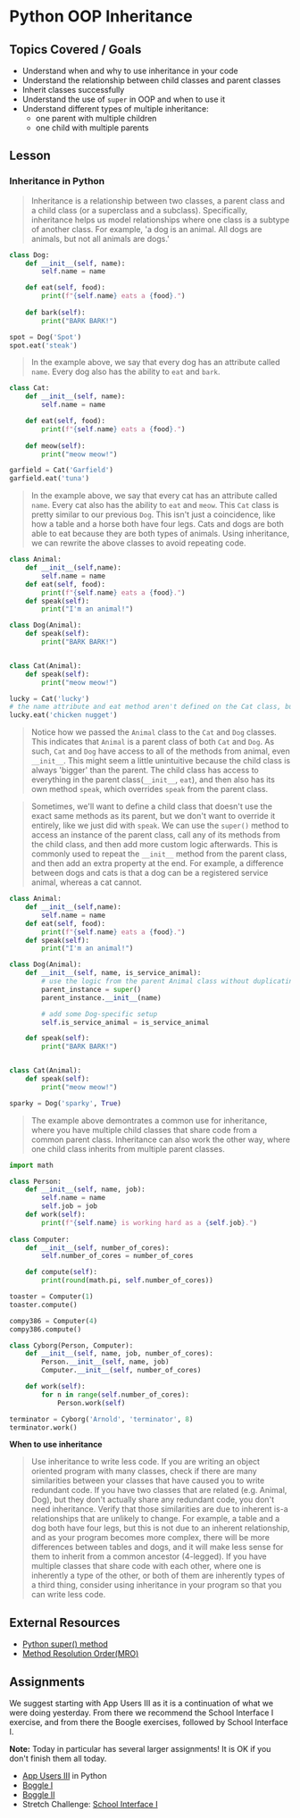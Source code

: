 # Python OOP Inheritance

## Topics Covered / Goals
- Understand when and why to use inheritance in your code
- Understand the relationship between child classes and parent classes
- Inherit classes successfully
- Understand the use of `super` in OOP and when to use it
- Understand different types of multiple inheritance:
    - one parent with multiple children
    - one child with multiple parents

## Lesson

### Inheritance in Python
> Inheritance is a relationship between two classes, a parent class and a child class (or a superclass and a subclass). Specifically, inheritance helps us model relationships where one class is a subtype of another class. For example, 'a dog is an animal. All dogs are animals, but not all animals are dogs.'


```python
class Dog:
    def __init__(self, name):
        self.name = name

    def eat(self, food):
        print(f"{self.name} eats a {food}.")
    
    def bark(self):
        print("BARK BARK!")

spot = Dog('Spot')
spot.eat('steak')
```

> In the example above, we say that every dog has an attribute called `name`. Every dog also has the ability to `eat` and `bark`.

```python
class Cat:
    def __init__(self, name):
        self.name = name

    def eat(self, food):
        print(f"{self.name} eats a {food}.")
    
    def meow(self):
        print("meow meow!")

garfield = Cat('Garfield')
garfield.eat('tuna')
```
> In the example above, we say that every cat has an attribute called `name`. Every cat also has the ability to `eat` and `meow`. This `Cat` class is pretty similar to our previous `Dog`. This isn't just a coincidence, like how a table and a horse both have four legs. Cats and dogs are both able to eat because they are both types of animals. Using inheritance, we can rewrite the above classes to avoid repeating code.

```python
class Animal:
    def __init__(self,name):
        self.name = name
    def eat(self, food):
        print(f"{self.name} eats a {food}.")
    def speak(self):
        print("I'm an animal!")

class Dog(Animal):
    def speak(self):
        print("BARK BARK!")


class Cat(Animal):
    def speak(self):
        print("meow meow!")

lucky = Cat('lucky')
# the name attribute and eat method aren't defined on the Cat class, but this works because Cat inherits them from Animal
lucky.eat('chicken nugget') 

```
> Notice how we passed the `Animal` class to the `Cat` and `Dog` classes. This indicates that `Animal` is a parent class of both `Cat` and `Dog`. As such, `Cat` and `Dog` have access to all of the methods from animal, even `__init__`. This might seem a little unintuitive because the child class is always 'bigger' than the parent. The child class has access to everything in the parent class(`__init__`, `eat`), and then also has its own method `speak`, which overrides `speak` from the parent class.

> Sometimes, we'll want to define a child class that doesn't use the exact same methods as its parent, but we don't want to override it entirely, like we just did with `speak`. We can use the `super()` method to access an instance of the parent class, call any of its methods from the child class, and then add more custom logic afterwards. This is commonly used to repeat the `__init__` method from the parent class, and then add an extra property at the end. For example, a difference between dogs and cats is that a dog can be a registered service animal, whereas a cat cannot.

```python
class Animal:
    def __init__(self,name):
        self.name = name
    def eat(self, food):
        print(f"{self.name} eats a {food}.")
    def speak(self):
        print("I'm an animal!")

class Dog(Animal):
    def __init__(self, name, is_service_animal):
        # use the logic from the parent Animal class without duplicating code
        parent_instance = super()
        parent_instance.__init__(name)

        # add some Dog-specific setup
        self.is_service_animal = is_service_animal

    def speak(self):
        print("BARK BARK!")


class Cat(Animal):
    def speak(self):
        print("meow meow!")

sparky = Dog('sparky', True)
```
> The example above demontrates a common use for inheritance, where you have multiple child classes that share code from a common parent class. Inheritance can also work the other way, where one child class inherits from multiple parent classes. 

```python
import math

class Person:
    def __init__(self, name, job):
        self.name = name
        self.job = job
    def work(self):
        print(f"{self.name} is working hard as a {self.job}.")
    
class Computer:
    def __init__(self, number_of_cores):
        self.number_of_cores = number_of_cores

    def compute(self):
        print(round(math.pi, self.number_of_cores))

toaster = Computer(1)
toaster.compute()

compy386 = Computer(4)
compy386.compute()

class Cyborg(Person, Computer):
    def __init__(self, name, job, number_of_cores):
        Person.__init__(self, name, job)
        Computer.__init__(self, number_of_cores)

    def work(self):
        for n in range(self.number_of_cores):
            Person.work(self)

terminator = Cyborg('Arnold', 'terminator', 8)
terminator.work()
```


**When to use inheritance**
> Use inheritance to write less code. If you are writing an object oriented program with many classes, check if there are many similarities between your classes that have caused you to write redundant code. If you have two classes that are related (e.g. Animal, Dog), but they don't actually share any redundant code, you don't need inheritance. Verify that those similarities are due to inherent is-a relationships that are unlikely to change.
> For example, a table and a dog both have four legs, but this is not due to an inherent relationship, and as your program becomes more complex, there will be more differences between tables and dogs, and it will make less sense for them to inherit from a common ancestor (4-legged). If you have multiple classes that share code with each other, where one is inherently a type of the other, or both of them are inherently types of a third thing, consider using inheritance in your program so that you can write less code. 

## External Resources
- [Python super() method](https://realpython.com/python-super/)
- [Method Resolution Order(MRO)](https://www.educative.io/edpresso/what-is-mro-in-python)

## Assignments
We suggest starting with App Users III as it is a continuation of what we were doing yesterday. From there we recommend the School Interface I exercise, and from there the Boogle exercises, followed by School Interface I.

**Note:** Today in particular has several larger assignments! It is OK if you don't finish them all today.

- [App Users III](https://github.com/sierraplatoon/oop-app-users-iii) in Python
- [Boggle I](https://github.com/sierraplatoon/oop-boggle-i)
- [Boggle II](https://github.com/sierraplatoon/oop-boggle-ii)
- Stretch Challenge: [School Interface I](https://github.com/sierraplatoon/oop-school-interface-i)


